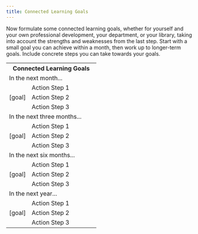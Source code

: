 ```yaml
---
title: Connected Learning Goals
---
```


Now formulate some connected learning goals, whether for yourself and your own professional development, your department, or your library, taking into account the strengths and weaknesses from the last step. Start with a small goal you can achieve within a month, then work up to longer-term goals. Include concrete steps you can take towards your goals. 

<table class="worksheet" width="75%">
	<tr><th colspan="2">Connected Learning Goals</th></tr>
	<tr><td colspan="2">In the next month...</td></tr>
	<tr><td rowspan="3" width="25%">[goal]</td><td>Action Step 1</td></tr>
	<tr><td>Action Step 2</td></tr>
	<tr><td>Action Step 3</td></tr>
	<tr><td colspan="2">In the next three months...</td></tr>
	<tr><td rowspan="3" width="25%">[goal]</td><td>Action Step 1</td></tr>
	<tr><td>Action Step 2</td></tr>
	<tr><td>Action Step 3</td></tr>
	<tr><td colspan="2">In the next six months...</td></tr>
	<tr><td rowspan="3" width="25%">[goal]</td><td>Action Step 1</td></tr>
	<tr><td>Action Step 2</td></tr>
	<tr><td>Action Step 3</td></tr>
	<tr><td colspan="2">In the next year...</td></tr>
	<tr><td rowspan="3" width="25%">[goal]</td><td>Action Step 1</td></tr>
	<tr><td>Action Step 2</td></tr>
	<tr><td>Action Step 3</td></tr>
</table>
